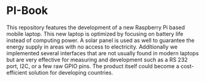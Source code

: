 # PI-Book
This repository features the development of a new Raspberry Pi based mobile laptop. This new laptop is optimized by focusing on battery life instead of computing power. A solar panel is used as well to guarantee the energy supply in areas with no access to electricity. Additionally we implemented several interfaces that are not usually found in modern laptops but are very effective for measuring and development such as a RS 232 port, I2C, or a few raw GPIO pins. The product itself could become a cost-efficient solution for developing countries.
